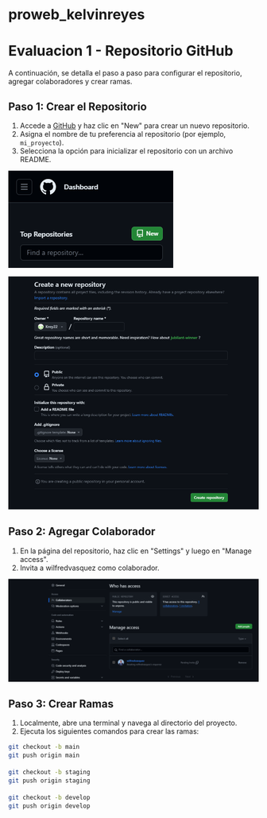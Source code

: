 # proweb_kelvinreyes
# Evaluacion 1 - Repositorio GitHub

A continuación, se detalla el paso a paso para configurar el repositorio, agregar colaboradores y crear ramas.

## Paso 1: Crear el Repositorio

1. Accede a [GitHub](https://github.com/) y haz clic en "New" para crear un nuevo repositorio.
2. Asigna el nombre de tu preferencia al repositorio (por ejemplo, `mi_proyecto`).
3. Selecciona la opción para inicializar el repositorio con un archivo README.

![Crear Repositorio](https://github.com/Krey22/proweb_kelvinreyes/blob/main/%231.png)

![Asignar nombre](https://github.com/Krey22/proweb_kelvinreyes/blob/main/%232.png)

## Paso 2: Agregar Colaborador

1. En la página del repositorio, haz clic en "Settings" y luego en "Manage access".
2. Invita a wilfredvasquez como colaborador.

![Agregar Colaborador](https://github.com/Krey22/proweb_kelvinreyes/blob/main/%233.png)

## Paso 3: Crear Ramas

1. Localmente, abre una terminal y navega al directorio del proyecto.
2. Ejecuta los siguientes comandos para crear las ramas:

```bash
git checkout -b main
git push origin main

git checkout -b staging
git push origin staging

git checkout -b develop
git push origin develop
